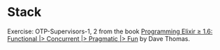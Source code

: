 # Stack

Exercise: OTP-Supervisors-1, 2 from the book [Programming Elixir ≥ 1.6: Functional |> Concurrent |> Pragmatic |> Fun](https://pragprog.com/titles/elixir16/programming-elixir-1-6/) by Dave Thomas.
